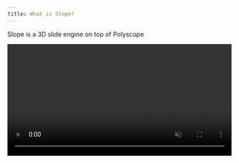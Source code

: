 ```yaml
---
title: What is Slope?
---
```



Slope is a 3D slide engine on top of Polyscope


<video width="100%" autoplay loop muted>
  <source src="static/slope_intro.mp4" type="video/mp4">
  Your browser does not support the video tag.
</video>

